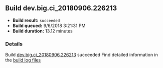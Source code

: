 ## Build dev.big.ci_20180906.226213
- **Build result:** `succeeded`
- **Build queued:** 9/6/2018 3:21:31 PM
- **Build duration:** 13.12 minutes
### Details
Build [dev.big.ci_20180906.226213](https://winappstudio.visualstudio.com/web/build.aspx?pcguid=a4ef43be-68ce-4195-a619-079b4d9834c2&builduri=vstfs%3a%2f%2f%2fBuild%2fBuild%2f26213) succeeded
Find detailed information in the [build log files](https://uwpctdiags.blob.core.windows.net/buildlogs/dev.big.ci_20180906.226213_logs.zip)

